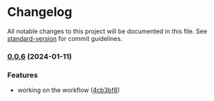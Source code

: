 # Changelog

All notable changes to this project will be documented in this file. See [standard-version](https://github.com/conventional-changelog/standard-version) for commit guidelines.

### [0.0.6](https://github.com/bethropolis/nomad/compare/v0.0.5...v0.0.6) (2024-01-11)


### Features

* working on the workflow ([4cb3bf8](https://github.com/bethropolis/nomad/commit/4cb3bf84a302b0a04a5c3c3d964bf31d6635f4d5))
